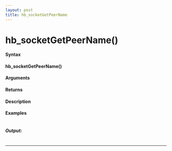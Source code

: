 ```yaml
---
layout: post
title: hb_socketGetPeerName
---
```


# hb_socketGetPeerName()


#### Syntax

#### hb_socketGetPeerName()

#### Arguments

#### Returns

#### Description

#### Examples

```

```

##### Output:

```

```

---